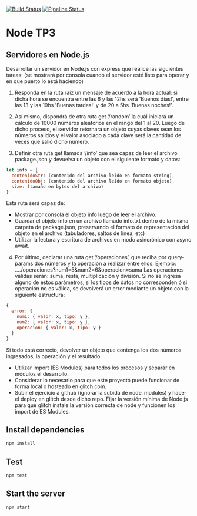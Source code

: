 [![Build Status](https://travis-ci.com/luvitale/NodeTP3.svg?branch=main)](https://travis-ci.com/luvitale/NodeTP3)
[![Pipeline Status](https://gitlab.com/luvitale/NodeTP3/badges/main/pipeline.svg)](https://gitlab.com/luvitale/NodeTP3/-/commits/main)

# Node TP3

## Servidores en Node.js

Desarrollar un servidor en Node.js con express que realice las siguientes tareas:
(se mostrará por consola cuando el servidor esté listo para operar y en que puerto lo está haciendo)

1) Responda en la ruta raíz un mensaje de acuerdo a la hora actual: si dicha hora se encuentra entre
las 6 y las 12hs será 'Buenos dias!', entre las 13 y las 19hs 'Buenas tardes!' y de 20 a 5hs 'Buenas
noches!'.

2) Así mismo, dispondrá de otra ruta get ‘/random’ la cuál iniciará un cálculo de 10000 números
aleatorios en el rango del 1 al 20. Luego de dicho proceso, el servidor retornará un objeto cuyas
claves sean los números salidos y el valor asociado a cada clave será la cantidad de veces que salió
dicho número.

3) Definir otra ruta get llamada ‘/info’ que sea capaz de leer el archivo package.json y devuelva un
objeto con el siguiente formato y datos:

```js
let info = {
  contenidoStr: (contenido del archivo leído en formato string),
  contenidoObj: (contenido del archivo leído en formato objeto),
  size: (tamaño en bytes del archivo)
}
```

Esta ruta será capaz de:

- Mostrar por consola el objeto info luego de leer el archivo.
- Guardar el objeto info en un archivo llamado info.txt dentro de la misma carpeta de
    package.json, preservando el formato de representación del objeto en el archivo
    (tabuladores, saltos de línea, etc)
- Utilizar la lectura y escritura de archivos en modo asincrónico con async await.

4) Por último, declarar una ruta get ‘/operaciones’, que reciba por query-params dos números y la
operación a realizar entre ellos. Ejemplo: ..../operaciones?num1=5&num2=6&operacion=suma
Las operaciones válidas serán: suma, resta, multiplicación y división.
Si no se ingresa alguno de estos parámetros, si los tipos de datos no corresponden ó si operación no
es válida, se devolverá un error mediante un objeto con la siguiente estructura:
```js
{
  error: {
    num1: { valor: x, tipo: y },
    num2: { valor: x, tipo: y },
    operacion: { valor: x, tipo: y }
  }
}
```
Si todo está correcto, devolver un objeto que contenga los dos números ingresados, la operación y el
resultado.

- Utilizar import (ES Modules) para todos los procesos y separar en módulos el desarrollo.
- Considerar lo necesario para que este proyecto puede funcionar de forma local o hosteado en
glitch.com.
- Subir el ejercicio a github (ignorar la subida de node_modules) y hacer el deploy en glitch desde
dicho repo. Fijar la versión mínima de Node.js para que glitch instale la versión correcta de node y
funcionen los import de ES Modules.

## Install dependencies

```bash
npm install
```

## Test

```bash
npm test
```

## Start the server

```bash
npm start
```